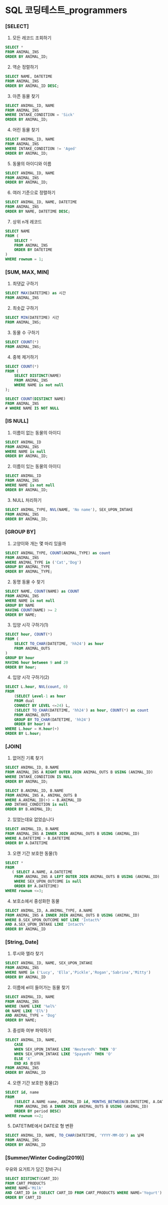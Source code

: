 # SQL 코딩테스트_programmers



### [SELECT]

1. 모든 레코드 조회하기

```sql
SELECT *
FROM ANIMAL_INS
ORDER BY ANIMAL_ID;
```



2. 역순 정렬하기

```sql
SELECT NAME, DATETIME
FROM ANIMAL_INS
ORDER BY ANIMAL_ID DESC;
```



3. 아픈 동물 찾기

```sql
SELECT ANIMAL_ID, NAME
FROM ANIMAL_INS
WHERE INTAKE_CONDITION = 'Sick'
ORDER BY ANIMAL_ID;
```



4. 어린 동물 찾기

```sql
SELECT ANIMAL_ID, NAME
FROM ANIMAL_INS
WHERE INTAKE_CONDITION != 'Aged'
ORDER BY ANIMAL_ID;
```



5. 동물의 아이디와 이름

```sql
SELECT ANIMAL_ID, NAME
FROM ANIMAL_INS
ORDER BY ANIMAL_ID;
```



6. 여러 기준으로 정렬하기

```sql
SELECT ANIMAL_ID, NAME, DATETIME
FROM ANIMAL_INS
ORDER BY NAME, DATETIME DESC;
```



7. 상위 n개 레코드

```sql
SELECT NAME
FROM (
    SELECT *
    FROM ANIMAL_INS
    ORDER BY DATETIME
)
WHERE rownum = 1;
```





### [SUM, MAX, MIN]

1. 최댓값 구하기

```sql
SELECT MAX(DATETIME) as 시간
FROM ANIMAL_INS
```



2. 최솟값 구하기

```sql
SELECT MIN(DATETIME) 시간
FROM ANIMAL_INS;
```



3. 동물 수 구하기

```sql
SELECT COUNT(*)
FROM ANIMAL_INS;
```



4. 중복 제거하기

```sql
SELECT COUNT(*)
FROM (
    SELECT DISTINCT(NAME)
    FROM ANIMAL_INS
    WHERE NAME is not null
);
```

```sql
SELECT COUNT(DISTINCT NAME)
FROM ANIMAL_INS
# WHERE NAME IS NOT NULL
```





### [IS NULL]

1. 이름이 없는 동물의 아이디

```sql
SELECT ANIMAL_ID
FROM ANIMAL_INS
WHERE NAME is null
ORDER BY ANIMAL_ID;
```



2. 이름이 있는 동물의 아이디

```sql
SELECT ANIMAL_ID
FROM ANIMAL_INS
WHERE NAME is not null
ORDER BY ANIMAL_ID;
```



3. NULL 처리하기

```sql
SELECT ANIMAL_TYPE, NVL(NAME, 'No name'), SEX_UPON_INTAKE
FROM ANIMAL_INS
ORDER BY ANIMAL_ID;
```



### [GROUP BY]

1. 고양이와 개는 몇 마리 있을까

```sql
SELECT ANIMAL_TYPE, COUNT(ANIMAL_TYPE) as count
FROM ANIMAL_INS
WHERE ANIMAL_TYPE in ('Cat','Dog')
GROUP BY ANIMAL_TYPE
ORDER BY ANIMAL_TYPE;
```



2. 동명 동물 수 찾기

```sql
SELECT NAME, COUNT(NAME) as COUNT
FROM ANIMAL_INS
WHERE NAME is not null
GROUP BY NAME
HAVING COUNT(NAME) >= 2
ORDER BY NAME;
```



3. 입양 시각 구하기(1)

```sql
SELECT hour, COUNT(*)
FROM (
    SELECT TO_CHAR(DATETIME, 'hh24') as hour
    FROM ANIMAL_OUTS
)
GROUP BY hour
HAVING hour between 9 and 20
ORDER BY hour;
```



4. 입양 시각 구하기(2)

```sql
SELECT L.hour, NVL(count, 0)
FROM
    (SELECT Level-1 as hour
    FROM dual
    CONNECT BY LEVEL <=24) L,
    (SELECT TO_CHAR(DATETIME, 'hh24') as hour, COUNT(*) as count
    FROM ANIMAL_OUTS
    GROUP BY TO_CHAR(DATETIME, 'hh24')
    ORDER BY hour) H
WHERE L.hour = H.hour(+)
ORDER BY L.hour;
```



### [JOIN]

1. 없어진 기록 찾기

```sql
SELECT ANIMAL_ID, B.NAME
FROM ANIMAL_INS A RIGHT OUTER JOIN ANIMAL_OUTS B USING (ANIMAL_ID)
WHERE INTAKE_CONDITION IS NULL
ORDER BY ANIMAL_ID;
```

```sql
SELECT B.ANIMAL_ID, B.NAME
FROM ANIMAL_INS A, ANIMAL_OUTS B
WHERE A.ANIMAL_ID(+) = B.ANIMAL_ID
AND INTAKE_CONDITION is null
ORDER BY B.ANIMAL_ID;
```



2. 있었는데요 없었습니다

```sql
SELECT ANIMAL_ID, B.NAME
FROM ANIMAL_INS A INNER JOIN ANIMAL_OUTS B USING (ANIMAL_ID)
WHERE A.DATETIME > B.DATETIME
ORDER BY A.DATETIME
```



3. 오랜 기간 보호한 동물(1)

```sql
SELECT *
FROM
   ( SELECT A.NAME, A.DATETIME
    FROM ANIMAL_INS A LEFT OUTER JOIN ANIMAL_OUTS B USING (ANIMAL_ID)
    WHERE SEX_UPON_OUTCOME is null
    ORDER BY A.DATETIME)
WHERE rownum <=3;
```



4. 보호소에서 중성화한 동물

```sql
SELECT ANIMAL_ID, A.ANIMAL_TYPE, A.NAME
FROM ANIMAL_INS A INNER JOIN ANIMAL_OUTS B USING (ANIMAL_ID)
WHERE B.SEX_UPON_OUTCOME NOT LIKE 'Intact%'
AND A.SEX_UPON_INTAKE LIKE 'Intact%'
ORDER BY ANIMAL_ID
```



### [String, Date]

1. 루시와 엘라 찾기

```sql
SELECT ANIMAL_ID, NAME, SEX_UPON_INTAKE
FROM ANIMAL_INS
WHERE NAME in ('Lucy', 'Ella','Pickle','Rogan','Sabrina','Mitty')
ORDER BY ANIMAL_ID
```



2. 이름에 el이 들어가는 동물 찾기

```sql
SELECT ANIMAL_ID, NAME
FROM ANIMAL_INS
WHERE (NAME LIKE '%el%'
OR NAME LIKE 'El%')
AND ANIMAL_TYPE = 'Dog'
ORDER BY NAME;
```



3. 중성화 여부 파악하기

```sql
SELECT ANIMAL_ID, NAME,
    CASE
    WHEN SEX_UPON_INTAKE LIKE 'Neutered%' THEN 'O'
    WHEN SEX_UPON_INTAKE LIKE 'Spayed%' THEN 'O' 
    ELSE 'X'
    END AS 중성화
FROM ANIMAL_INS
ORDER BY ANIMAL_ID
```



4. 오랜 기간 보호한 동물(2)

```sql
SELECT id, name
FROM
    (SELECT A.NAME name, ANIMAL_ID id, MONTHS_BETWEEN(B.DATETIME, A.DATETIME) period
    FROM ANIMAL_INS A INNER JOIN ANIMAL_OUTS B USING (ANIMAL_ID)
    ORDER BY period DESC)
WHERE rownum <=2;
```



5. DATETIME에서 DATE로 형 변환

```sql
SELECT ANIMAL_ID, NAME, TO_CHAR(DATETIME, 'YYYY-MM-DD') as 날짜
FROM ANIMAL_INS
ORDER BY ANIMAL_ID
```



### [Summer/Winter Coding(2019)]

우유와 요거트가 담긴 장바구니

```sql
SELECT DISTINCT(CART_ID)
FROM CART_PRODUCTS
WHERE NAME='Milk'
AND CART_ID in (SELECT CART_ID FROM CART_PRODUCTS WHERE NAME='Yogurt')
ORDER BY CART_ID
```


